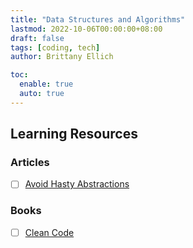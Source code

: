 ```yaml
---
title: "Data Structures and Algorithms"
lastmod: 2022-10-06T00:00:00+08:00
draft: false
tags: [coding, tech]
author: Brittany Ellich

toc:
  enable: true
  auto: true
---
```


## Learning Resources

### Articles

* [ ] [Avoid Hasty Abstractions](https://kentcdodds.com/blog/aha-programming)

### Books

* [ ] [Clean Code](https://www.amazon.com/Clean-Code-Handbook-Software-Craftsmanship-ebook/dp/B001GSTOAM/ref=sr_1_1?crid=3VBAUC4VLO1ZI&keywords=clean+code&qid=1665113409&qu=eyJxc2MiOiIyLjYzIiwicXNhIjoiMS45NSIsInFzcCI6IjIuMDUifQ%3D%3D&sprefix=clean+code%2Caps%2C122&sr=8-1)
